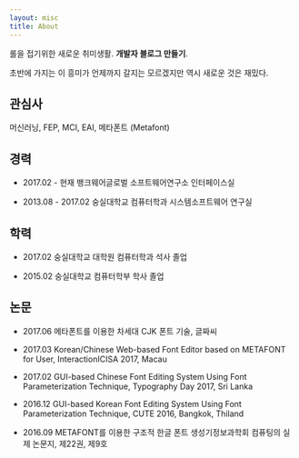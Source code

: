 ```yaml
---
layout: misc
title: About
---
```


롤을 접기위한 새로운 취미생활. **개발자 블로그 만들기**. 

초반에 가지는 이 흥미가 언제까지 갈지는 모르겠지만 역시 새로운 것은 재밌다.

## 관심사

머신러닝, FEP, MCI, EAI, 메타폰트 (Metafont)

## 경력

* 2017.02 - 현재            뱅크웨어글로벌 소프트웨어연구소 인터페이스실

* 2013.08 - 2017.02 숭실대학교       컴퓨터학과 시스템소프트웨어 연구실


## 학력

* 2017.02 숭실대학교 대학원 컴퓨터학과  석사 졸업

* 2015.02 숭실대학교           컴퓨터학부  학사 졸업


## 논문

* 2017.06 메타폰트를 이용한 차세대 CJK 폰트 기술, 글짜씨

* 2017.03 Korean/Chinese Web-based Font Editor based on METAFONT for User, InteractionICISA 2017, Macau

* 2017.02 GUI-based Chinese Font Editing System Using Font Parameterization Technique, Typography Day 2017, Sri Lanka

* 2016.12 GUI-based Korean Font Editing System Using Font Parameterization Technique, CUTE 2016, Bangkok, Thiland

* 2016.09 METAFONT를 이용한 구조적 한글 폰트 생성기정보과학회 컴퓨팅의 실제 논문지, 제22권, 제9호

